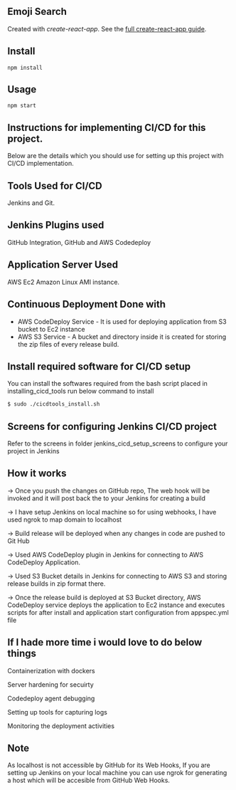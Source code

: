 Emoji Search
---

Created with *create-react-app*. See the [full create-react-app guide](https://github.com/facebookincubator/create-react-app/blob/master/packages/react-scripts/template/README.md).



Install
---

`npm install`



Usage
---

`npm start`



## Instructions for implementing CI/CD for this project.

Below are the details which you should use for setting up this project with CI/CD implementation.



## Tools Used for CI/CD 

Jenkins and Git.



## Jenkins Plugins used 

GitHub Integration, GitHub and AWS Codedeploy



## Application Server Used 

AWS Ec2 Amazon Linux AMI instance.



## Continuous Deployment Done with

 - AWS CodeDeploy Service - It is used for deploying application from S3 bucket to Ec2 instance
 - AWS S3 Service - A bucket and directory inside it is created for storing the zip files of every release build.



## Install required software for CI/CD setup


You can install the softwares required from the bash script placed in installing_cicd_tools run below command to install

```bash
$ sudo ./cicdtools_install.sh
```



## Screens for configuring Jenkins CI/CD project


Refer to the screens in folder jenkins_cicd_setup_screens to configure your project in Jenkins



## How it works

-> Once you push the changes on GitHub repo, The web hook will be invoked and it will post back the to your Jenkins for creating a build

-> I have setup Jenkins on local machine so for using webhooks, I have used ngrok to map domain to localhost

-> Build release will be deployed when any changes in code are pushed to Git Hub   

-> Used AWS CodeDeploy plugin in Jenkins for connecting to AWS CodeDeploy Application.

-> Used S3 Bucket details in Jenkins for connecting to AWS S3 and storing release builds in zip format there.

-> Once the release build is deployed at S3 Bucket directory, AWS CodeDeploy service deploys the application to Ec2 instance and executes scripts for after install and application start configuration from appspec.yml file 



## If I hade more time i would love to do below things

Containerization with dockers

Server hardening for secuirty

Codedeploy agent debugging

Setting up tools for capturing logs

Monitoring the deployment activities


## Note

As localhost is not accessible by GitHub for its Web Hooks, If you are setting up Jenkins on your local machine you can use ngrok for generating a host which will be accesible from GitHub Web Hooks. 





